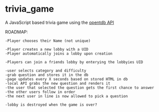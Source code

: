 # trivia_game
A JavaScript based trivia game using the [opentdb API](https://opentdb.com/api_config.php)

ROADMAP:
```
-Player chooses their Name (not unique)

-Player creates a new lobby with a UID
-Player automatically joins a lobby upon creation

-Players can join a friends lobby by enterying the lobbyies UID

-user selects category and difficulty
-grab question and stores it in the db
-page updates every X seconds based on stored HTML in db
-local API grabs the new question and renders it
-the user that selected the question gets the first chance to answer
-the other users follow in order
-the next user in line is now allowed to pick a question

-lobby is destroyed when the game is over?
```
